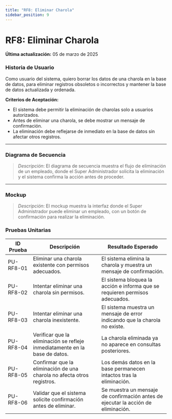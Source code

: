 ```yaml
---
title: "RF8: Eliminar Charola"  
sidebar_position: 9
---
```


# RF8: Eliminar Charola

**Última actualización:** 05 de marzo de 2025

### Historia de Usuario
Como usuario del sistema, quiero borrar los datos de una charola en la base de datos, para eliminar registros obsoletos o incorrectos y mantener la base de datos actualizada y ordenada.


  **Criterios de Aceptación:**
  - El sistema debe permitir la eliminación de charolas solo a usuarios autorizados.
  - Antes de eliminar una charola, se debe mostrar un mensaje de confirmación.
  - La eliminación debe reflejarse de inmediato en la base de datos sin afectar otros registros.

---

### Diagrama de Secuencia

> *Descripción*: El diagrama de secuencia muestra el flujo de eliminación de un empleado, donde el Super Administrador solicita la eliminación y el sistema confirma la acción antes de proceder.

---

### Mockup

> *Descripción*: El mockup muestra la interfaz donde el Super Administrador puede eliminar un empleado, con un botón de confirmación para realizar la eliminación.

### Pruebas Unitarias 
| ID Prueba  | Descripción                                               | Resultado Esperado  |
|------------|-----------------------------------------------------------|---------------------|
| PU-RF8-01  | Eliminar una charola existente con permisos adecuados.    | El sistema elimina la charola y muestra un mensaje de confirmación. |
| PU-RF8-02  | Intentar eliminar una charola sin permisos.               | El sistema bloquea la acción e informa que se requieren permisos adecuados. |
| PU-RF8-03  | Intentar eliminar una charola inexistente.                | El sistema muestra un mensaje de error indicando que la charola no existe. |
| PU-RF8-04  | Verificar que la eliminación se refleje inmediatamente en la base de datos. | La charola eliminada ya no aparece en consultas posteriores. |
| PU-RF8-05  | Confirmar que la eliminación de una charola no afecta otros registros. | Los demás datos en la base permanecen intactos tras la eliminación. |
| PU-RF8-06  | Validar que el sistema solicite confirmación antes de eliminar. | Se muestra un mensaje de confirmación antes de ejecutar la acción de eliminación. |
